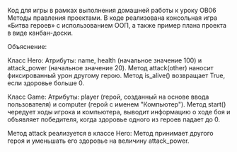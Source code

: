 Код для игры в рамках выполнения домашней работы к уроку OB06 Методы правления проектами.
В коде реализована консольная игра «Битва героев» с использованием ООП, а также пример плана проекта в виде канбан-доски.

Объяснение:

Класс Hero: 
Атрибуты: name, health (начальное значение 100) и attack_power (начальное значение 20). 
Метод attack(other) наносит фиксированный урон другому герою.
Метод is_alive() возвращает True, если здоровье больше 0.

Класс Game:
Атрибуты: player (герой, созданный на основе ввода пользователя) и computer (герой с именем "Компьютер").
Метод start() чередует ходы игрока и компьютера, выводит информацию о ходе боя и объявляет победителя, когда здоровье одного из героев падает до 0.

Метод attack реализуется в классе Hero:
Метод принимает другого героя и уменьшать его здоровье на величину attack_power.
